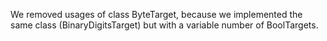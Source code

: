 We removed usages of class ByteTarget, because we implemented the same class (BinaryDigitsTarget) but with a variable number of BoolTargets.